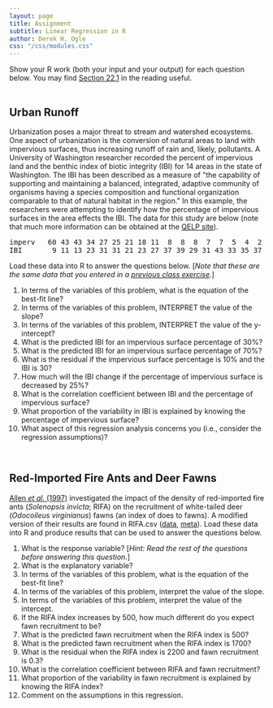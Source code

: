 ```yaml
---
layout: page
title: Assignment
subtitle: Linear Regression in R
author: Derek H. Ogle
css: "/css/modules.css"
---
```


<div class="alert alert-info">
Show your R work (both your input and your output) for each question below. You may find <a href="http://derekogle.com/Book107/RData.html#r-notebooks" target="_blank">Section 22.1</a> in the reading useful.
</div>

<br>

## Urban Runoff
Urbanization poses a major threat to stream and watershed ecosystems.  One aspect of urbanization is the conversion of natural areas to land with impervious surfaces, thus increasing runoff of rain and, likely, pollutants.  A University of Washington researcher recorded the percent of impervious land and the benthic index of biotic integrity (IBI) for 14 areas in the state of Washington.  The IBI has been described as a measure of "the capability of supporting and maintaining a balanced, integrated, adaptive community of organisms having a species composition and functional organization comparable to that of natural habitat in the region."  In this example, the researchers were attempting to identify how the percentage of impervious surfaces in the area effects the IBI.  The data for this study are below (note that much more information can be obtained at the [QELP site](http://www.seattlecentral.edu/qelp/sets/077/077.html#About)).

<pre>
imperv   60 43 43 34 27 25 21 18 11  8  8  8  7  7  5  4  2
IBI       9 11 13 23 31 31 21 23 27 37 39 29 31 43 33 35 37
</pre>

Load these data into R to answer the questions below.  [*Note that these are the same data that you entered in a [previous class exercise](RBivEDA_CE1.html#urban-runoff).*]

1. In terms of the variables of this problem, what is the equation of the best-fit line?
1. In terms of the variables of this problem, INTERPRET the value of the slope?
1. In terms of the variables of this problem, INTERPRET the value of the y-intercept?
1. What is the predicted IBI for an impervious surface percentage of 30%?
1. What is the predicted IBI for an impervious surface percentage of 70%?
1. What is the residual if the impervious surface percentage is 10% and the IBI is 30?
1. How much will the IBI change if the percentage of impervious surface is decreased by 25%?
1. What is the correlation coefficient between IBI and the percentage of impervious surface?
1. What proportion of the variability in IBI is explained by knowing the percentage of impervious surface?
1. What aspect of this regression analysis concerns you (i.e., consider the regression assumptions)?

<br>

<!---
## Sign Legibility and Age
In a study of the legibility and visibility of highway signs, a Pennsylvania research firm determined the maximum distance at which each of 30 drivers could read a newly designed sign. The participants in the study were from 18 to 82 years old. The government agency that funded the research hoped to improve highway safety for older drivers and wanted to examine the relationship between age and sign legibility distance. Use the data in vision.csv ([data](https://raw.githubusercontent.com/droglenc/NCData/master/vision.csv), [meta](https://raw.githubusercontent.com/droglenc/NCData/master/vision_meta.txt)) to construct results that can be used to answer the questions below. [*Example from [Utts and Heckard, Mind on Statistics](http://www.cengage.com/c/mind-on-statistics-5e-utts)*].

1. What is the response variable? [*Hint: Read the rest of the questions before answering this question.*]
1. What is the explanatory variable?
1. In terms of the variables of this problem, what is the equation of the best-fit line?
1. In terms of the variables of this problem, interpret the value of the slope.
1. In terms of the variables of this problem, interpret the value of the intercept.
1. What is the predicted maximum distance to see the sign for a 30-year-old driver?
1. What is the predicted maximum distance to see the sign for a 90-year-old driver
1. What is the residual if the age of the driver is 50 and the maximum distance is 410 ft?
1. What is the correlation coefficient between age and maximum distance to see the sign?
1. What proportion of the variability in maximum distance to see the sign is explained by knowing the age of the driver?
1. How much will the predicted maximum distance to see the sign change if the driver's age increased by ten years?
1. What aspect of this regression analysis concerns you? [*Hint: consider the regression assumptions*]?
--->

## Red-Imported Fire Ants and Deer Fawns
[Allen *et al.* (1997)](http://digitalcommons.unl.edu/cgi/viewcontent.cgi?article=1047&amp;context=ncfwrustaff) investigated the impact of the density of red-imported fire ants (*Solenopsis invicta*; RIFA) on the recruitment of white-tailed deer (*Odocoileus virginianus*) fawns (an index of does to fawns). A modified version of their results are found in RIFA.csv ([data](https://raw.githubusercontent.com/droglenc/NCData/master/RIFA.csv), [meta](https://raw.githubusercontent.com/droglenc/NCData/master/RIFA_meta.txt)). Load these data into R and produce results that can be used to answer the questions below.

1. What is the response variable? [*Hint: Read the rest of the questions before answering this question.*]
1. What is the explanatory variable?
1. In terms of the variables of this problem, what is the equation of the best-fit line?
1. In terms of the variables of this problem, interpret the value of the slope.
1. In terms of the variables of this problem, interpret the value of the intercept.
1. If the RIFA index increases by 500, how much different do you expect fawn recruitment to be?
1. What is the predicted fawn recruitment when the RIFA index is 500?
1. What is the predicted fawn recruitment when the RIFA index is 1700?
1. What is the residual when the RIFA index is 2200 and fawn recruitment is 0.3?
1. What is the correlation coefficient between RIFA and fawn recruitment?
1. What proportion of the variability in fawn recruitment is explained by knowing the RIFA index?
1. Comment on the assumptions in this regression.
